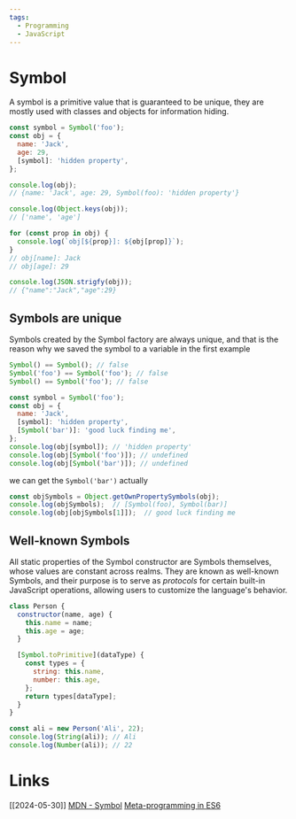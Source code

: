 ```yaml
---
tags:
  - Programming
  - JavaScript
---
```

# Symbol
A symbol is a primitive value that is guaranteed to be unique, they are mostly used with classes and objects for information hiding.

```js
const symbol = Symbol('foo');
const obj = {
  name: 'Jack',
  age: 29,
  [symbol]: 'hidden property',
};

console.log(obj);
// {name: 'Jack', age: 29, Symbol(foo): 'hidden property'}

console.log(Object.keys(obj));
// ['name', 'age']

for (const prop in obj) {
  console.log(`obj[${prop}]: ${obj[prop]}`);
}
// obj[name]: Jack
// obj[age]: 29

console.log(JSON.strigfy(obj));
// {"name":"Jack","age":29}
```

## Symbols are unique
Symbols created by the Symbol factory are always unique, and that is the reason why we saved the symbol to a variable in the first example

```js
Symbol() == Symbol(); // false
Symbol('foo') == Symbol('foo'); // false
Symbol() == Symbol('foo'); // false
```

```js
const symbol = Symbol('foo');
const obj = {
  name: 'Jack',
  [symbol]: 'hidden property',
  [Symbol('bar')]: 'good luck finding me',
};
console.log(obj[symbol]); // 'hidden property'
console.log(obj[Symbol('foo')]); // undefined
console.log(obj[Symbol('bar')]); // undefined
```

we can get the `Symbol('bar')` actually
```js
const objSymbols = Object.getOwnPropertySymbols(obj);
console.log(objSymbols);  // [Symbol(foo), Symbol(bar)]
console.log(obj[objSymbols[1]]);  // good luck finding me
```

## Well-known Symbols
All static properties of the Symbol constructor are Symbols themselves, whose values are constant across realms. They are known as well-known Symbols, and their purpose is to serve as _protocols_ for certain built-in JavaScript operations, allowing users to customize the language's behavior.

```js
class Person {
  constructor(name, age) {
    this.name = name;
	this.age = age;
  }

  [Symbol.toPrimitive](dataType) {
	const types = {
	  string: this.name,
	  number: this.age,
	};
	return types[dataType];
  }
}

const ali = new Person('Ali', 22);
console.log(String(ali)); // Ali
console.log(Number(ali)); // 22
```

# Links
[[2024-05-30]]
[MDN - Symbol](https://developer.mozilla.org/en-US/docs/Web/JavaScript/Reference/Global_Objects/Symbol)
[Meta-programming in ES6](https://www.keithcirkel.co.uk/metaprogramming-in-es6-symbols/)
